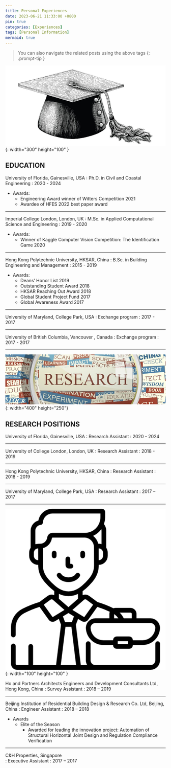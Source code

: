 ```yaml
---
title: Personal Experiences
date: 2023-06-21 11:33:00 +0800
pin: true
categories: [Experiences]
tags: [Personal Information]
mermaid: true
---
```


> You can also navigate the related posts using the above tags
{: .prompt-tip }

![Desktop View](/images/graduate.jpg){: width="300" height="100" }

## EDUCATION
University of Florida, Gainesville, USA
: Ph.D. in Civil and Coastal Engineering
: 2020 - 2024

- Awards:
  + Engineering Award winner of Witters Competition 2021
  + Awardee of HFES 2022 best paper award

-------------------------------------

Imperial College London, London, UK
: M.Sc. in Applied Computational Science and Engineering
: 2019 - 2020

- Awards:
  + Winner of Kaggle Computer Vision Competition: The Identification Game 2020

-------------------------------------

Hong Kong Polytechnic University, HKSAR, China
: B.Sc. in Building Engineering and Management
: 2015 - 2019


- Awards:
  + Deans’ Honor List	2019
  + Outstanding Student Award 2018
  + HKSAR Reaching Out Award 2018
  + Global Student Project Fund 2017
  + Global Awareness Award 2017

-------------------------------------

University of Maryland, College Park, USA
: Exchange program
: 2017 - 2017

-------------------------------------

University of British Columbia, Vancouver , Canada
: Exchange program
: 2017 - 2017

-------------------------------------


![Desktop View](/images/Research_cropped.png){: width="400" height="250"}
## RESEARCH POSITIONS
University of Florida, Gainesville, USA
: Research Assistant
: 2020 - 2024

-------------------------------------

University of College London, London, UK
: Research Assistant
: 2018 - 2019

-------------------------------------

Hong Kong Polytechnic University, HKSAR, China
: Research Assistant
: 2018 - 2019

-------------------------------------

University of Maryland, College Park, USA
: Research Assistant
: 2017 – 2017

___________________________

 

![Desktop View](/images/working-man.png){: width="100" height="100" }

Ho and Partners Architects Engineers and Development Consultants Ltd, Hong Kong, China
: Survey Assistant
: 2018 – 2019

--------------------------------

Beijing Institution of Residential Building Design & Research Co. Ltd, Beijing, China
: Engineer Assistant
: 2018 – 2018

- Awards
  + Elite of the Season
    * Awarded for leading the innovation project: Automation of Structural Horizontal Joint Design and Regulation Compliance Verification

--------------------------------

C&H Properties, Singapore                                                                                        
: Executive Assistant
: 2017 – 2017

